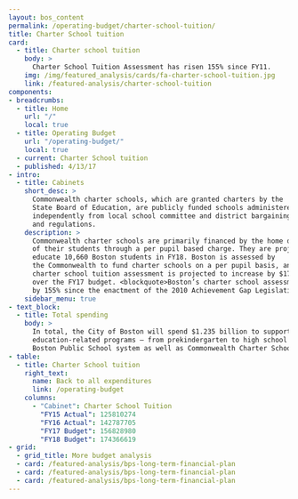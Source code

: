 ```yaml
---
layout: bos_content
permalink: /operating-budget/charter-school-tuition/
title: Charter School tuition
card:
  - title: Charter school tuition
    body: >
      Charter School Tuition Assessment has risen 155% since FY11.
    img: /img/featured_analysis/cards/fa-charter-school-tuition.jpg
    link: /featured-analysis/charter-school-tuition
components:
- breadcrumbs:
  - title: Home
    url: "/"
    local: true
  - title: Operating Budget
    url: "/operating-budget/"
    local: true
  - current: Charter School tuition
  - published: 4/13/17
- intro:
  - title: Cabinets
    short_desc: >
      Commonwealth charter schools, which are granted charters by the 
      State Board of Education, are publicly funded schools administered 
      independently from local school committee and district bargaining rules 
      and regulations.
    description: >
      Commonwealth charter schools are primarily financed by the home districts 
      of their students through a per pupil based charge. They are projected to 
      educate 10,660 Boston students in FY18. Boston is assessed by 
      the Commonwealth to fund charter schools on a per pupil basis, and Boston’s 
      charter school tuition assessment is projected to increase by $17.5 million 
      over the FY17 budget. <blockquote>Boston’s charter school assessment has risen 
      by 155% since the enactment of the 2010 Achievement Gap Legislation.</blockquote>
    sidebar_menu: true
- text_block:
  - title: Total spending
    body: >
      In total, the City of Boston will spend $1.235 billion to support 
      education-related programs – from prekindergarten to high school in the 
      Boston Public School system as well as Commonwealth Charter Schools. 
- table:
  - title: Charter School tuition
    right_text:
      name: Back to all expenditures
      link: /operating-budget
    columns:
      - "Cabinet": Charter School Tuition
        "FY15 Actual": 125810274
        "FY16 Actual": 142787705
        "FY17 Budget": 156828980
        "FY18 Budget": 174366619
- grid: 
  - grid_title: More budget analysis
  - card: /featured-analysis/bps-long-term-financial-plan
  - card: /featured-analysis/bps-long-term-financial-plan
  - card: /featured-analysis/bps-long-term-financial-plan
---
```

